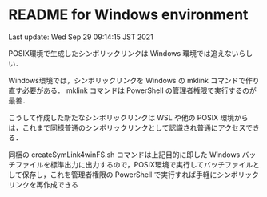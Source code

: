 # README for Windows environment

Last update: Wed Sep 29 09:14:15 JST 2021

POSIX環境で生成したシンボリックリンクは Windows 環境では追えないらしい．

Windows環境では，シンボリックリンクを Windows の mklink コマンドで作り直す必要がある．
mklink コマンドは PowerShell の管理者権限で実行するのが最善．

こうして作成した新たなシンボリックリンクは WSL や他の POSIX 環境からは，これまで同様普通のシンボリックリンクとして認識され普通にアクセスできる．

同梱の createSymLink4winFS.sh コマンドは上記目的に即した Windows バッチファイルを標準出力に出力するので，POSIX環境で実行してバッチファイルとして保存し，これを管理者権限の PowerShell で実行すれば手軽にシンボリックリンクを再作成できる

